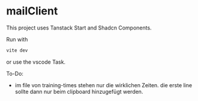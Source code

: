 # mailClient

This project uses Tanstack Start and Shadcn Components.

Run with
```bash
vite dev
```
or use the vscode Task.

To-Do:
- im file von training-times stehen nur die wirklichen Zeiten. die erste line sollte dann nur beim clipboard hinzugefügt werden.